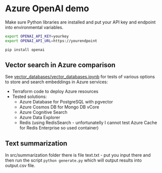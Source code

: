 # Azure OpenAI demo
Make sure Python libraries are installed and put your API key and endpoint into environmental variables.

```bash
export OPENAI_API_KEY=yourkey
export OPENAI_API_URL=https://yourendpoint

pip install openai
```

## Vector search in Azure comparison
See [vector_databases/vector_databases.ipynb](vector_databases/vector_databases.ipynb) for tests of various options to store and search embeddings in Azure services:
- Terraform code to deploy Azure resources
- Tested solutions:
    - Azure Database for PostgreSQL with pgvector
    - Azure Cosmos DB for Mongo DB vCore
    - Azure Cognitive Search
    - Azure Data Explorer
    - Redis (using RedisSearch - unfortunatelly I cannot test Azure Cache for Redis Enterprise so used container)

## Text summarization
In src/summarization folder there is file text.txt - put you input there and then run the script ```python generate.py``` which will output results into output.csv file.